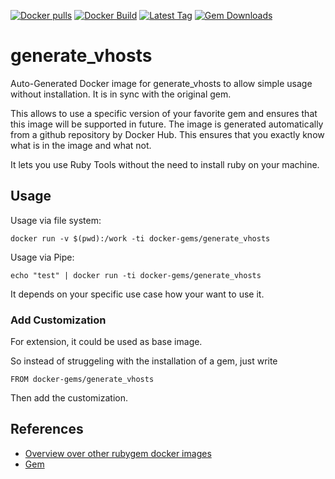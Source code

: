 [![Docker pulls](https://img.shields.io/docker/pulls/rubygem/generate_vhosts.svg)](https://hub.docker.com/r/rubygem/generate_vhosts/)
[![Docker Build](https://img.shields.io/docker/automated/rubygem/generate_vhosts.svg)](https://hub.docker.com/r/rubygem/generate_vhosts/)
[![Latest Tag](https://img.shields.io/github/tag/docker-rubygem/generate_vhosts.svg)](https://hub.docker.com/r/rubygem/generate_vhosts/)
[![Gem Downloads](https://img.shields.io/gem/dt/generate_vhosts.svg)](https://rubygems.org/gems/generate_vhosts/)
# generate_vhosts

Auto-Generated Docker image for generate_vhosts to allow simple usage without installation.
It is in sync with the original gem.

This allows to use a specific version of your favorite gem and ensures that this image will be supported in future.
The image is generated automatically from a github repository by Docker Hub.
This ensures that you exactly know what is in the image and what not.

It lets you use Ruby Tools without the need to install ruby on your machine.

## Usage

Usage via file system:

`docker run -v $(pwd):/work -ti docker-gems/generate_vhosts`

Usage via Pipe:

`echo "test" | docker run -ti docker-gems/generate_vhosts`

It depends on your specific use case how your want to use it.

### Add Customization

For extension, it could be used as base image.

So instead of struggeling with the installation of a gem, just write

`FROM docker-gems/generate_vhosts`

Then add the customization.

## References

 - [Overview over other rubygem docker images](https://github.com/thinkbot/docker-rubygem)
 - [Gem](https://rubygems.org/gems/generate_vhosts/)
